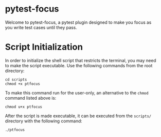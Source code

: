 # pytest-focus

Welcome to pytest-focus, a pytest plugin designed to make you focus as you write
test cases until they pass.

# Script Initialization

In order to initialize the shell script that restricts the terminal, you may
need to make the script executable. Use the following commands from the root
directory:

```
cd scripts
chmod +x ptfocus
```

To make this command run for the user-only, an alternative to the `chmod`
command listed above is:

```
chmod u+x ptfocus
```
After the script is made executable, it can be executed from the `scripts/`
directory with the following command:

```
./ptfocus
```
